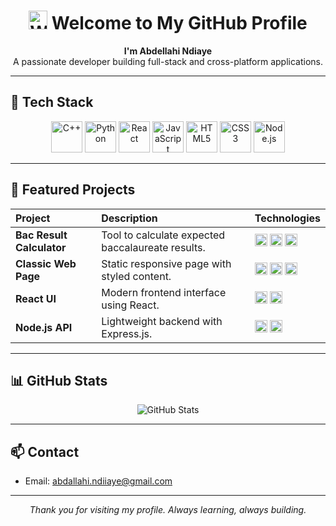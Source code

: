 <h1 align="center">
  <img src="https://www.svgrepo.com/show/331248/hand-wave.svg" alt="Welcome Icon" height="30" />
  Welcome to My GitHub Profile
</h1>

<p align="center">
  <strong>I'm Abdellahi Ndiaye</strong><br/>
  A passionate developer building full-stack and cross-platform applications.
</p>

---

## 🚀 Tech Stack

<div align="center">
  <img src="https://cdn.jsdelivr.net/gh/devicons/devicon/icons/cplusplus/cplusplus-original.svg" alt="C++" height="50" />
  <img src="https://cdn.jsdelivr.net/gh/devicons/devicon/icons/python/python-original.svg" alt="Python" height="50" />
  <img src="https://cdn.jsdelivr.net/gh/devicons/devicon/icons/react/react-original.svg" alt="React" height="50" />
  <img src="https://cdn.jsdelivr.net/gh/devicons/devicon/icons/javascript/javascript-original.svg" alt="JavaScript" height="50" />
  <img src="https://cdn.jsdelivr.net/gh/devicons/devicon/icons/html5/html5-original.svg" alt="HTML5" height="50" />
  <img src="https://cdn.jsdelivr.net/gh/devicons/devicon/icons/css3/css3-original.svg" alt="CSS3" height="50" />
  <img src="https://cdn.jsdelivr.net/gh/devicons/devicon/icons/nodejs/nodejs-original.svg" alt="Node.js" height="50" />
</div>

---

## 📌 Featured Projects

<table>
  <thead>
    <tr>
      <th align="left">Project</th>
      <th align="left">Description</th>
      <th align="left">Technologies</th>
    </tr>
  </thead>
  <tbody>
    <tr>
      <td><strong>Bac Result Calculator</strong></td>
      <td>Tool to calculate expected baccalaureate results.</td>
      <td>
        <img src="https://cdn.jsdelivr.net/gh/devicons/devicon/icons/cplusplus/cplusplus-original.svg" height="20" />
        <img src="https://cdn.jsdelivr.net/gh/devicons/devicon/icons/python/python-original.svg" height="20" />
        <img src="https://cdn.jsdelivr.net/gh/devicons/devicon/icons/html5/html5-original.svg" height="20" />
      </td>
    </tr>
    <tr>
      <td><strong>Classic Web Page</strong></td>
      <td>Static responsive page with styled content.</td>
      <td>
        <img src="https://cdn.jsdelivr.net/gh/devicons/devicon/icons/html5/html5-original.svg" height="20" />
        <img src="https://cdn.jsdelivr.net/gh/devicons/devicon/icons/css3/css3-original.svg" height="20" />
        <img src="https://cdn.jsdelivr.net/gh/devicons/devicon/icons/javascript/javascript-original.svg" height="20" />
      </td>
    </tr>
    <tr>
      <td><strong>React UI</strong></td>
      <td>Modern frontend interface using React.</td>
      <td>
        <img src="https://cdn.jsdelivr.net/gh/devicons/devicon/icons/react/react-original.svg" height="20" />
        <img src="https://cdn.jsdelivr.net/gh/devicons/devicon/icons/javascript/javascript-original.svg" height="20" />
      </td>
    </tr>
    <tr>
      <td><strong>Node.js API</strong></td>
      <td>Lightweight backend with Express.js.</td>
      <td>
        <img src="https://cdn.jsdelivr.net/gh/devicons/devicon/icons/nodejs/nodejs-original.svg" height="20" />
        <img src="https://cdn.jsdelivr.net/gh/devicons/devicon/icons/javascript/javascript-original.svg" height="20" />
      </td>
    </tr>
  </tbody>
</table>

---

## 📊 GitHub Stats

<p align="center">
  <img src="https://github-readme-stats.vercel.app/api?username=abdellahi-ndiaye&show_icons=true&theme=github_dark" alt="GitHub Stats" />
</p>

---

## 📫 Contact

- Email: [abdallahi.ndiiaye@gmail.com](mailto:abdallahi.ndiiaye@gmail.com)

---

<p align="center">
  <em>Thank you for visiting my profile. Always learning, always building.</em>
</p>
